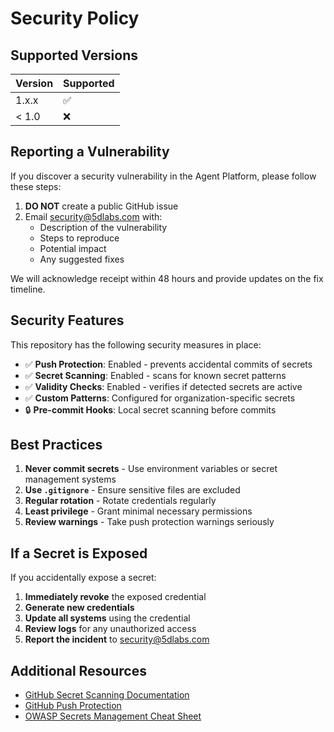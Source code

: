 # Security Policy

## Supported Versions

| Version | Supported          |
| ------- | ------------------ |
| 1.x.x   | :white_check_mark: |
| < 1.0   | :x:                |

## Reporting a Vulnerability

If you discover a security vulnerability in the Agent Platform, please follow these steps:

1. **DO NOT** create a public GitHub issue
2. Email security@5dlabs.com with:
   - Description of the vulnerability
   - Steps to reproduce
   - Potential impact
   - Any suggested fixes

We will acknowledge receipt within 48 hours and provide updates on the fix timeline.

## Security Features

This repository has the following security measures in place:

- ✅ **Push Protection**: Enabled - prevents accidental commits of secrets
- ✅ **Secret Scanning**: Enabled - scans for known secret patterns
- ✅ **Validity Checks**: Enabled - verifies if detected secrets are active
- ✅ **Custom Patterns**: Configured for organization-specific secrets
- 🔒 **Pre-commit Hooks**: Local secret scanning before commits

## Best Practices

1. **Never commit secrets** - Use environment variables or secret management systems
2. **Use `.gitignore`** - Ensure sensitive files are excluded
3. **Regular rotation** - Rotate credentials regularly
4. **Least privilege** - Grant minimal necessary permissions
5. **Review warnings** - Take push protection warnings seriously

## If a Secret is Exposed

If you accidentally expose a secret:

1. **Immediately revoke** the exposed credential
2. **Generate new credentials**
3. **Update all systems** using the credential
4. **Review logs** for any unauthorized access
5. **Report the incident** to security@5dlabs.com

## Additional Resources

- [GitHub Secret Scanning Documentation](https://docs.github.com/en/code-security/secret-scanning)
- [GitHub Push Protection](https://docs.github.com/en/code-security/secret-scanning/introduction/about-push-protection)
- [OWASP Secrets Management Cheat Sheet](https://cheatsheetseries.owasp.org/cheatsheets/Secrets_Management_Cheat_Sheet.html)